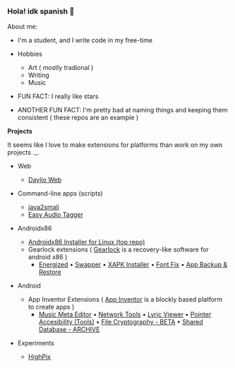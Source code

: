 ### Hola! idk spanish 👋

About me:
- I'm a student, and I write code in my free-time
- Hobbies
  - Art ( mostly tradional )
  - Writing
  - Music

- FUN FACT: I really like stars
- ANOTHER FUN FACT: I'm pretty bad at naming things and keeping them consistent ( these repos are an example )

**Projects**

It seems like I love to make extensions for platforms than work on my own projects ._.

- Web
  - [Daylio Web](https://github.com/jaxparrow07/daylio-web)

- Command-line apps (scripts)
  - [java2smali](https://github.com/jaxparrow07/java2smali)
  - [Easy Audio Tagger](https://github.com/jaxparrow07/EasyAudioTagger)

- Androidx86
  - [Androidx86 Installer for Linux (top repo)](https://github.com/jaxparrow07/Androidx86-Installer-Linux)
  - Gearlock extensions ( [Gearlock](https://github.com/axonasif/gearlock) is a recovery-like software for android x86 )
      - [Energized](https://github.com/jaxparrow07/g-energized) • [Swapper](https://github.com/jaxparrow07/g-extensions/tree/main/Swapper) • [XAPK Installer](https://github.com/jaxparrow07/g-extensions/tree/main/XAPK%20Installer) • [Font Fix](https://github.com/jaxparrow07/g-extensions/tree/main/FontFix%20-%20Font%20Update) • [App Backup & Restore](https://github.com/jaxparrow07/g-extensions/tree/main/Backup%20and%20Restore)

- Android
  - App Inventor Extensions ( [App Inventor](https://github.com/mit-cml/appinventor-sources) is a blockly based platform to create apps )
    - [Music Meta Editor](https://github.com/jaxparrow07/MusicMetaEditor) • [Network Tools](https://github.com/jaxparrow07/network-tools-rush) • [Lyric Viewer](https://github.com/jaxparrow07/LyricViewerExtension) • [Pointer Accesibility (Tools)](https://github.com/jaxparrow07/PointerTools) • [File Cryptography - BETA](https://github.com/jaxparrow07/file-cryptography-rush) • [Shared Database - ARCHIVE](https://github.com/jaxparrow07/SharedDB-rush)

- Experiments
  - [HighPix](https://github.com/jaxparrow07/High-Pix)
